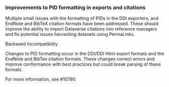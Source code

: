 ### Improvements to PID formatting in exports and citations

Multiple small issues with the formatting of PIDs in the
DDI exporters, and EndNote and BibTeX citation formats have
been addressed. These should improve the ability to import
Dataverse citations into reference managers and fix potential
issues harvesting datasets using PermaLinks.

Backward Incompatibility

Changes to PID formatting occur in the DDI/DDI Html export formats
and the EndNote and BibTex citation formats. These changes correct
errors and improve conformance with best practices but could break
parsing of these formats.
 
For more information, see #10790.
